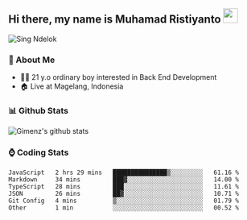 
## Hi there, my name is Muhamad Ristiyanto <img src="https://github.com/TheDudeThatCode/TheDudeThatCode/blob/master/Assets/Hi.gif" width="29px">
 ![Sing Ndelok](https://komarev.com/ghpvc/?username=Gimenz&color=green)

### 👤 About Me
* 🤷‍♂️ 21 y.o ordinary boy interested in Back End Development
* 🏠 Live at Magelang, Indonesia 

### 📊 Github Stats
  <img alt="Gimenz's github stats" src="https://github-readme-stats.vercel.app/api?username=Gimenz&count_private=true&hide=issues&show_icons=true&include_all_commits=true&line_height=24&border_radius=0"/>

### ⌚ Coding Stats
<!--START_SECTION:waka-->

```text
JavaScript   2 hrs 29 mins   ███████████████▒░░░░░░░░░   61.16 %
Markdown     34 mins         ███▓░░░░░░░░░░░░░░░░░░░░░   14.00 %
TypeScript   28 mins         ███░░░░░░░░░░░░░░░░░░░░░░   11.61 %
JSON         26 mins         ██▓░░░░░░░░░░░░░░░░░░░░░░   10.71 %
Git Config   4 mins          ▒░░░░░░░░░░░░░░░░░░░░░░░░   01.79 %
Other        1 min           ░░░░░░░░░░░░░░░░░░░░░░░░░   00.52 %
```

<!--END_SECTION:waka-->
